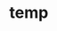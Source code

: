 # temp





























































































































































































































































































































































